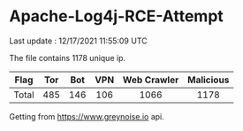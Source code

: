 
# Apache-Log4j-RCE-Attempt

Last update : 12/17/2021 11:55:09 UTC

The file contains 1178 unique ip.

| Flag | Tor | Bot | VPN | Web Crawler | Malicious |
| :-:  | :-: | :-: | :-: | :-:         | :-:       |
| Total| 485  | 146  | 106  | 1066          | 1178        |

Getting from https://www.greynoise.io api.
